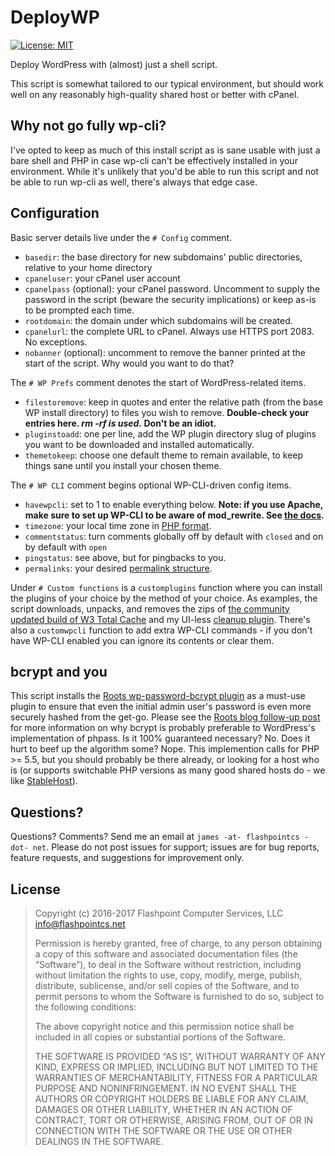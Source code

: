 # DeployWP
[![License: MIT](https://img.shields.io/badge/License-MIT-blue.svg)](https://fpcs.mit-license.org)

Deploy WordPress with (almost) just a shell script.

This script is somewhat tailored to our typical environment, but should work well on any reasonably high-quality shared host or better with cPanel.

## Why not go fully wp-cli?
I've opted to keep as much of this install script as is sane usable with just a bare shell and PHP in case wp-cli can't be effectively installed in your environment. While it's unlikely that you'd be able to run this script and not be able to run wp-cli as well, there's always that edge case.

## Configuration
Basic server details live under the `# Config` comment.

* `basedir`: the base directory for new subdomains' public directories, relative to your home directory
* `cpaneluser`: your cPanel user account
* `cpanelpass` (optional): your cPanel password. Uncomment to supply the password in the script (beware the security implications) or keep as-is to be prompted each time.
* `rootdomain`: the domain under which subdomains will be created.
* `cpanelurl`: the complete URL to cPanel. Always use HTTPS port 2083. No exceptions.
* `nobanner` (optional): uncomment to remove the banner printed at the start of the script. Why would you want to do that?

The `# WP Prefs` comment denotes the start of WordPress-related items.

* `filestoremove`: keep in quotes and enter the relative path (from the base WP install directory) to files you wish to remove. **Double-check your entries here. _rm -rf is used._ Don't be an idiot.**
* `pluginstoadd`: one per line, add the WP plugin directory slug of plugins you want to be downloaded and installed automatically.
* `themetokeep`: choose one default theme to remain available, to keep things sane until you install your chosen theme.

The `# WP CLI` comment begins optional WP-CLI-driven config items.

* `havewpcli`: set to 1 to enable everything below. **Note: if you use Apache, make sure to set up WP-CLI to be aware of mod_rewrite. See [the docs](http://wp-cli.org/commands/rewrite/flush/).**
* `timezone`: your local time zone in [PHP format](http://php.net/manual/en/timezones.php).
* `commentstatus`: turn comments globally off by default with `closed` and on by default with `open`
* `pingstatus`: see above, but for pingbacks to you.
* `permalinks`: your desired [permalink structure](https://codex.wordpress.org/Using_Permalinks#Choosing_your_permalink_structure).

Under `# Custom functions` is a `customplugins` function where you can install the plugins of your choice by the method of your choice. As examples, the script downloads, unpacks, and removes the zips of [the community updated build of W3 Total Cache](https://github.com/szepeviktor/fix-w3tc) and my UI-less [cleanup plugin](https://github.com/fpcsjames/wp-anti-detritus). There's also a `customwpcli` function to add extra WP-CLI commands - if you don't have WP-CLI enabled you can ignore its contents or clear them.

## bcrypt and you

This script installs the [Roots wp-password-bcrypt plugin](https://github.com/roots/wp-password-bcrypt) as a must-use plugin to ensure that even the initial admin user's password is even more securely hashed from the get-go. Please see the [Roots blog follow-up post](https://roots.io/wordpress-password-security-follow-up/) for more information on why bcrypt is probably preferable to WordPress's implementation of phpass. Is it 100% guaranteed necessary? No. Does it hurt to beef up the algorithm some? Nope. This implemention calls for PHP >= 5.5, but you should probably be there already, or looking for a host who is (or supports switchable PHP versions as many good shared hosts do - we like [StableHost](https://www.stablehost.com/)).

## Questions?

Questions? Comments? Send me an email at `james -at- flashpointcs -dot- net`. Please do not post issues for support; issues are for bug reports, feature requests, and suggestions for improvement only.

## License

> Copyright (c) 2016-2017 Flashpoint Computer Services, LLC <info@flashpointcs.net>
>
> Permission is hereby granted, free of charge, to any person obtaining a copy of this software and associated documentation files (the “Software”), to deal in the Software without restriction, including without limitation the rights to use, copy, modify, merge, publish, distribute, sublicense, and/or sell copies of the Software, and to permit persons to whom the Software is furnished to do so, subject to the following conditions:
>
> The above copyright notice and this permission notice shall be included in all copies or substantial portions of the Software.
>
> THE SOFTWARE IS PROVIDED “AS IS”, WITHOUT WARRANTY OF ANY KIND, EXPRESS OR IMPLIED, INCLUDING BUT NOT LIMITED TO THE WARRANTIES OF MERCHANTABILITY, FITNESS FOR A PARTICULAR PURPOSE AND NONINFRINGEMENT. IN NO EVENT SHALL THE AUTHORS OR COPYRIGHT HOLDERS BE LIABLE FOR ANY CLAIM, DAMAGES OR OTHER LIABILITY, WHETHER IN AN ACTION OF CONTRACT, TORT OR OTHERWISE, ARISING FROM, OUT OF OR IN CONNECTION WITH THE SOFTWARE OR THE USE OR OTHER DEALINGS IN THE SOFTWARE.